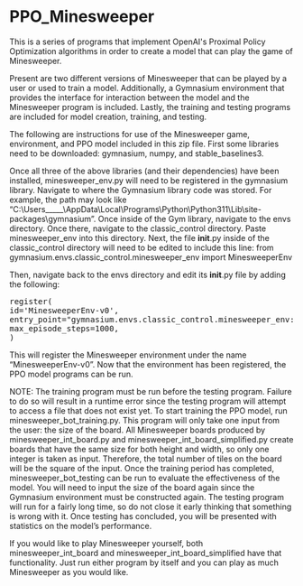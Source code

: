 # PPO_Minesweeper
This is a series of programs that implement OpenAI's Proximal Policy Optimization algorithms in order to create a model that can play the game of Minesweeper.

Present are two different versions of Minesweeper that can be played by a user or used to train a model. Additionally, a Gymnasium environment that provides the interface for interaction between the model and the Minesweeper program is included.
Lastly, the training and testing programs are included for model creation, training, and testing.

The following are instructions for use of the Minesweeper game, environment, and PPO model included in this zip file. First some libraries need to be downloaded: gymnasium, numpy, and stable_baselines3.

Once all three of the above libraries (and their dependencies) have been installed, minesweeper_env.py will need to be registered in the gymnasium library. Navigate to where the Gymnasium library code was stored. For example, the path may look like “C:\Users\_____\AppData\Local\Programs\Python\Python311\Lib\site-packages\gymnasium”. Once inside of the Gym library, navigate to the envs directory. Once there, navigate to the classic_control directory. Paste minesweeper_env into this directory. Next, the file __init__.py inside of the classic_control directory will need to be edited to include this line:
from gymnasium.envs.classic_control.minesweeper_env import MinesweeperEnv

Then, navigate back to the envs directory and edit its __init__.py file by adding the following: 
<pre>register(
id='MinesweeperEnv-v0',
entry_point="gymnasium.envs.classic_control.minesweeper_env:MinesweeperEnv",
max_episode_steps=1000,
)</pre>

This will register the Minesweeper environment under the name “MinesweeperEnv-v0”. Now that the environment has been registered, the PPO model programs can be run. 

NOTE: The training program must be run before the testing program. Failure to do so will result in a runtime error since the testing program will attempt to access a file that does not exist yet.
To start training the PPO model, run minesweeper_bot_training.py. This program will only take one input from the user: the size of the board. All Minesweeper boards produced by minesweeper_int_board.py and minesweeper_int_board_simplified.py create boards that have the same size for both height and width, so only one integer is taken as input. Therefore, the total number of tiles on the board will be the square of the input. Once the training period has completed, minesweeper_bot_testing can be run to evaluate the effectiveness of the model. You will need to input the size of the board again since the Gymnasium environment must be constructed again. The testing program will run for a fairly long time, so do not close it early thinking that something is wrong with it. Once testing has concluded, you will be presented with statistics on the model’s performance.

If you would like to play Minesweeper yourself, both minesweeper_int_board and minesweeper_int_board_simplified have that functionality. Just run either program by itself and you can play as much Minesweeper as you would like.
